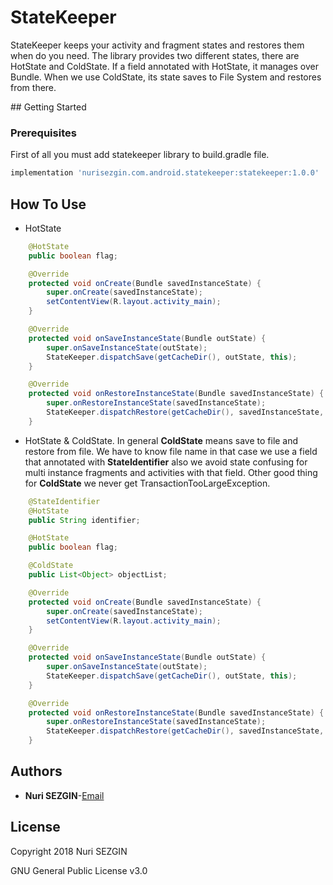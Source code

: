 # StateKeeper
StateKeeper keeps your activity and fragment states and restores them when do you need. The library provides two different states, there are HotState and ColdState. If a field annotated with HotState, it manages over Bundle. When we use ColdState, its state saves to File System and restores from there. 

## Getting Started
### Prerequisites
First of all you must add statekeeper library to build.gradle file.
```groovy
implementation 'nurisezgin.com.android.statekeeper:statekeeper:1.0.0'
```

## How To Use
* HotState 
```java
    @HotState
    public boolean flag;

    @Override
    protected void onCreate(Bundle savedInstanceState) {
        super.onCreate(savedInstanceState);
        setContentView(R.layout.activity_main);
    }

    @Override
    protected void onSaveInstanceState(Bundle outState) {
        super.onSaveInstanceState(outState);
        StateKeeper.dispatchSave(getCacheDir(), outState, this);
    }

    @Override
    protected void onRestoreInstanceState(Bundle savedInstanceState) {
        super.onRestoreInstanceState(savedInstanceState);
        StateKeeper.dispatchRestore(getCacheDir(), savedInstanceState, this);
    }
```

* HotState & ColdState. In general **ColdState** means save to file and restore from file. We have to know file name in that case we use a field that annotated with **StateIdentifier** also we avoid state confusing for multi instance fragments and activities with that field. Other good thing for **ColdState** we never get TransactionTooLargeException.
```java
    @StateIdentifier
    @HotState
    public String identifier;

    @HotState
    public boolean flag;

    @ColdState
    public List<Object> objectList;

    @Override
    protected void onCreate(Bundle savedInstanceState) {
        super.onCreate(savedInstanceState);
        setContentView(R.layout.activity_main);
    }

    @Override
    protected void onSaveInstanceState(Bundle outState) {
        super.onSaveInstanceState(outState);
        StateKeeper.dispatchSave(getCacheDir(), outState, this);
    }

    @Override
    protected void onRestoreInstanceState(Bundle savedInstanceState) {
        super.onRestoreInstanceState(savedInstanceState);
        StateKeeper.dispatchRestore(getCacheDir(), savedInstanceState, this);
    }
```
## Authors
* **Nuri SEZGIN**-[Email](acnnurisezgin@gmail.com)

## License
Copyright 2018 Nuri SEZGIN

GNU General Public License v3.0
